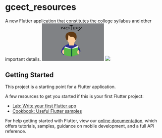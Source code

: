 # gcect_resources

A new Flutter application that constitutes the college syllabus and other important details.
<img src="assets/appMockups/notefy.svg" width="200">
<img src="assets/appMockups/app.mp4">

## Getting Started
This project is a starting point for a Flutter application.

A few resources to get you started if this is your first Flutter project:

- [Lab: Write your first Flutter app](https://flutter.dev/docs/get-started/codelab)
- [Cookbook: Useful Flutter samples](https://flutter.dev/docs/cookbook)

For help getting started with Flutter, view our
[online documentation](https://flutter.dev/docs), which offers tutorials,
samples, guidance on mobile development, and a full API reference.
